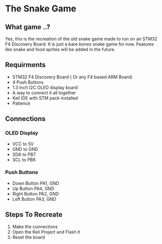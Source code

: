 ﻿# The Snake Game
## What game ..?
Yes, this is the recreation of the old snake game made to run on an STM32 F4 Discovery Board. It is just a bare bones snake game for now. Features like snake and food sprites will be added in the future.

## Requirments
 - STM32 F4 Discovery Board ( Or any F4 based ARM Board)
 - 4 Push Buttons
 - 1.3 inch I2C OLED display board
 - A way to connect it all together
 - Keil IDE with STM pack installed
 - Patience

## Connections

### OLED Display

 - VCC to 5V 
 - GND to GND
 - SDA to PB7
 - SCL to PB6
### Push Buttone
 - Down Button PA1, GND
 - Up Button PA4, GND
 - Right Button PA2, GND
 - Left Button PA3, GND

## Steps To Recreate

 1. Make the connections
 2. Open the Keil Project and Flash it
 3. Reset the board

